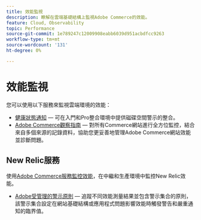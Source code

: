 ```yaml
---
title: 效能監視
description: 瞭解在雲端基礎結構上監視Adobe Commerce的效能。
feature: Cloud, Observability
topic: Performance
source-git-commit: 1e789247c12009908eabb6039d951acbdfcc9263
workflow-type: tm+mt
source-wordcount: '131'
ht-degree: 0%

---
```


# 效能監視

您可以使用以下服務來監視雲端環境的效能：

- [健康狀態通知](../integrations/health-notifications.md) — 可在入門和Pro整合環境中提供磁碟空間警示的整合。
- [Adobe Commerce觀察指南](https://experienceleague.adobe.com/docs/commerce-operations/tools/observation-for-adobe-commerce/intro.html?lang=zh-Hant) — 對所有Commerce網站進行全方位監控，結合來自多個來源的記錄資料，協助您更妥善地管理Adobe Commerce網站效能並診斷問題。

## New Relic服務

使用[Adobe Commerce服務監控效能](new-relic-service.md)，在中繼和生產環境中監控New Relic效能。

- [Adobe受管理的警示原則](investigate-performance.md#monitor-performance-with-managed-alerts) — 追蹤不同效能測量結果並包含警示集合的原則，該警示集合設定在網站基礎結構或應用程式問題影響效能時觸發警告和嚴重通知的臨界值。

